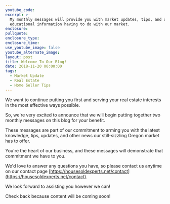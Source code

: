 ```yaml
---
youtube_code:
excerpt: >-
  My monthly messages will provide you with market updates, tips, and other
  educational information having to do with our market.
enclosure:
pullquote:
enclosure_type:
enclosure_time:
use_youtube_image: false
youtube_alternate_image:
layout: post
title: Welcome To Our Blog!
date: 2018-11-20 00:00:00
tags:
  - Market Update
  - Real Estate
  - Home Seller Tips
---
```


We want to continue putting you first and serving your real estate interests in the most effective ways possible.&nbsp;

So, we're very excited to announce that we will begin putting together two monthly messages on this blog for your benefit.

These messages are part of our commitment to arming you with the latest knowledge, tips, updates, and other news our still-sizzling Oregon market has to offer.

You're the heart of our business, and these messages will demonstrate that commitment we have to you.

We'd love to answer any questions you have, so please contact us anytime on our contact page [https://housesoldexperts.net/contact](https://housesoldexperts.net/contact).&nbsp;

We look forward to assisting you however we can!&nbsp;

Check back because content will be coming soon!&nbsp;